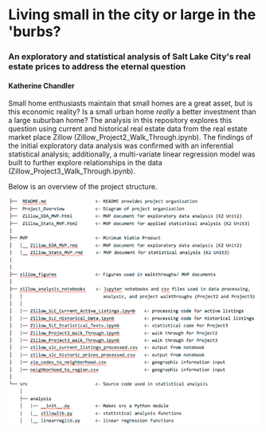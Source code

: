 Living small in the city or large in the 'burbs?
================================================

### An exploratory and statistical analysis of Salt Lake City's real estate prices to address the eternal question

#### Katherine Chandler

Small home enthusiasts maintain that small homes are a great asset, but
is this economic reality? Is a small urban home *really* a better
investment than a large suburban home? The analysis in this repository
explores this question using current and historical real estate data
from the real estate market place Zillow
(Zillow\_Project2\_Walk\_Through.ipynb). The findings of the initial
exploratory data analysis was confirmed with an inferential statistical
analysis; additionally, a multi-variate linear regression model was
built to further explore relationships in the data
(Zillow\_Project3\_Walk\_Through.ipynb).

Below is an overview of the project structure.

![**File Structure Overview**](./zillow_figures/Project_Overview.png)
